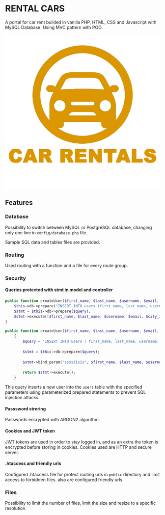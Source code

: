 # RENTAL CARS

A portal for car rent builded in vanilla PHP, HTML, CSS and Javascript with MySQL Database. Using MVC pattern with POO.

<p align="center">
  <img src="https://github.com/migmm/rent-cars/blob/images/cars-logo.png" alt="Logo"/>
</p>

## Features

### Database

Possibility to switch between MySQL or PostgreSQL database, changing only one line in `config/database.php` file.

Sample SQL data and tables files are provided.

### Routing

Used routing with a function and a file for every route group.

### Security

#### Queries protected with stmt in model and controller

```php
public function createUser($first_name, $last_name, $username, $email, $city_id, $country_id, $password, $profile_picture, $role_id) {
    $this->db->prepare("INSERT INTO users (first_name, last_name, username, email, city_id, country_id, password, role_id, profile_picture) VALUES (?, ?, ?, ?, ?, ?, ?, ?, ?)");
    $stmt = $this->db->prepare($query);
    $stmt->execute([$first_name, $last_name, $username, $email, $city_id, $country_id, $password, $role_id, $profile_picture]);
}
```

```php
public function createUser($first_name, $last_name, $username, $email, $city_id, $country_id, $password, $role_id, $profile_picture)
    {
        $query = "INSERT INTO users ( first_name, last_name, username, email, city_id, country_id, password, role_id, profile_picture ) VALUES ( ?, ?, ?, ?, ?, ?, ?, ?, ? )";

        $stmt = $this->db->prepare($query);

        $stmt->bind_param("ssssiisis", $first_name, $last_name, $username, $email, $city_id, $country_id, $password, $role_id, $profile_picture);

        return $stmt->execute();
    }
```

This query inserts a new user into the `users` table with the specified parameters using parameterized prepared statements to prevent SQL injection attacks.

#### Passsword stroring

Passwords encrypted with ARGON2 algorithm.

#### Cookies and JWT token

JWT tokens are used in order to stay logged in, and as an extra the token is encrypted before storing in cookies.
Cookies used are HTTP and secure server.

#### .htaccess and friendly urls

Configured .htaccess file for protect routing urls in `public` directory and limit access to forbidden files. also are configured friendly urls.

### Files

Possibility to limit the number of files, limit the size and resize to a specific resolution.
